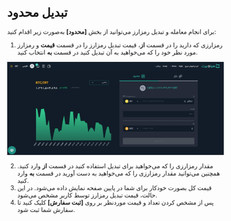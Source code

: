 # تبدیل محدود
برای انجام معامله و تبدیل رمزارز می‌توانید از  بخش **[محدود]** به‌صورت زیر اقدام کنید:

1. رمزارزی که دارید را در قسمت **از**، قیمت تبدیل رمزارز را در قسمت **قیمت** و رمزارز مورد نظر خود را که می‌خواهید به آن تبدیل کنید در قسمت **به** انتخاب کنید.

![تبدیل محدود](./Images/limit-crypto-exchange.jpg)

2.  مقدار رمزارزی را که می‌خواهید برای تبدیل استفاده کنید در قسمت  **از** وارد کنید. همچنین می‌توانید مقدار رمزارزی را که می‌خواهید به دست آورید در قسمت **به** وارد کنید. 
3. قیمت کل بصورت خودکار برای شما در پایین صفحه نمایش داده می‌شود. در این حالت، قیمت تبدیل رمزارز توسط کاربر مشخص می‌شود.
4. پس از مشخص کردن تعداد و قیمت موردنظر بر روی **[ثبت سفارش]** کلیک کنید تا سفارش شما ثبت شود.

